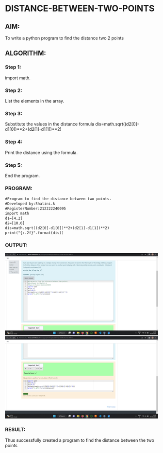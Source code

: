 # DISTANCE-BETWEEN-TWO-POINTS

## AIM:
To write a python program to find the distance two 2 points
## ALGORITHM:
### Step 1:
import math. 
### Step 2: 
List the elements in the array.
### Step 3: 
Substitute the values in the distance formula  dis=math.sqrt((d2[0]-d1[0])**2+(d2[1]-d1[1])**2)
### Step 4: 
Print the distance using the formula.
### Step 5: 
End the program.
### PROGRAM:
```
#Program to find the distance between two points.
#Developed by:Shalini.k 
#RegisterNumber:212222240095
import math
d1=[4,2]
d2=[10,6]
dis=math.sqrt((d2[0]-d1[0])**2+(d2[1]-d1[1])**2)
print("{:.2f}".format(dis))
```
### OUTPUT:
![OUTPUT](./images/py1.png)
![OUTPUT](./images/py2.png)
### RESULT:
Thus successfully created a program to find the distance between the two points
